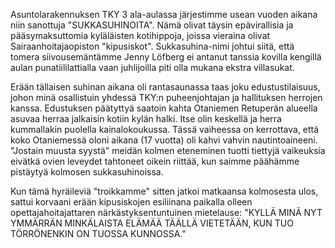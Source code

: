 
Asuntolarakennuksen TKY 3 ala-aulassa järjestimme usean vuoden aikana niin sanottuja 
"SUKKASUHINOITA". Nämä olivat täysin epävirallisia ja pääsymaksuttomia kyläläisten kotihippoja, 
joissa vieraina olivat Sairaanhoitajaopiston "kipusiskot". Sukkasuhina-nimi johtui siitä, että tomera 
siivousemäntämme Jenny Löfberg ei antanut tanssia kovilla kengillä aulan punatiililattialla vaan 
juhlijoilla piti olla mukana ekstra villasukat.

Erään tällaisen suhinan aikana oli rantasaunassa taas joku edustustilaisuus, johon minä osallistuin 
yhdessä TKY:n puheenjohtajan ja hallituksen herrojen kanssa. Edustuksen päätyttyä saatoin kahta 
Otaniemen Retuperän alueella asuvaa herraa jalkaisin kotiin kylän halki. Itse olin keskellä ja herra 
kummallakin puolella kainalokoukussa. Tässä vaiheessa on kerrottava, että koko Otaniemessä oloni 
aikana (17 vuotta) oli kahvi vahvin nautintoaineeni. "Jostain muusta syystä" meidän kolmen 
eteneminen tuotti tiettyjä vaikeuksia eivätkä ovien leveydet tahtoneet oikein riittää, kun saimme 
päähämme pistäytyä kolmosen sukkasuhinoissa.

Kun tämä hyräileviä "troikkamme" sitten jatkoi matkaansa kolmosesta ulos, sattui korvaani erään 
kipusiskojen esiliinana paikalla olleen opettajahoitajattaren närkästyksentuntuinen mietelause: 
"KYLLÄ MINÄ NYT YMMÄRRÄN MINKÄLAISTA ELÄMÄÄ TÄÄLLÄ VIETETÄÄN, KUN 
TUO TÖRRÖNENKIN ON TUOSSA KUNNOSSA."
